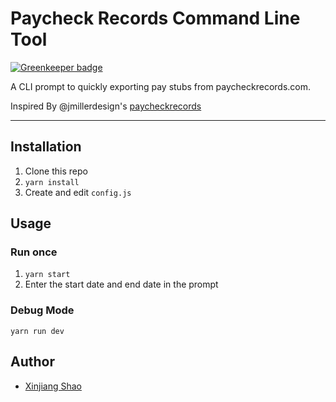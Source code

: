# Paycheck Records Command Line Tool

[![Greenkeeper badge](https://badges.greenkeeper.io/soleo/paycheckrecords-cli.svg)](https://greenkeeper.io/)

A CLI prompt to quickly exporting pay stubs from paycheckrecords.com.

Inspired By @jmillerdesign's [paycheckrecords](https://github.com/jmillerdesign/paycheckrecords) 

---

## Installation

1. Clone this repo
2. ```yarn install```
3. Create and edit ```config.js```

## Usage

### Run once

1. ```yarn start```
2. Enter the start date and end date in the prompt

### Debug Mode

```
yarn run dev
```

## Author

* [Xinjiang Shao](https://github.com/soleo)
